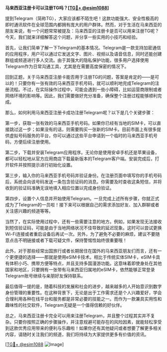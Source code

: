 **马来西亚注册卡可以注册TG吗？[[TG💪+ @esim1088](https://t.me/s/esim1088)]**

提到Telegram（简称TG），大家应该都不陌生吧！这款功能强大、安全性极高的即时通讯软件在全球范围内都拥有庞大的用户群体。然而，对于生活在马来西亚的朋友来说，有一个问题常常被提及：马来西亚的注册卡是否可以用来注册TG呢？今天，我们就来详细解答这个问题，并分享一些实用的小技巧和经验。

首先，让我们简单了解一下Telegram的基本情况。Telegram是一款支持加密通信的应用程序，用户可以通过它发送文字、图片、视频以及语音信息，同时还能创建群组或频道进行多人交流。由于其强大的隐私保护功能，很多用户选择使用Telegram作为日常沟通工具，尤其是在需要高度保密的情况下。

回到正题，关于马来西亚注册卡能否用于注册TG的问题，答案是肯定的——是可以的！只要你有一张有效的马来西亚手机号码，就可以顺利地完成Telegram的注册流程。不过，在实际操作过程中，可能会遇到一些小障碍，比如运营商限制或者网络环境的影响等。因此，我们需要做好充分准备，确保整个注册过程能够顺利完成。

那么，如何利用马来西亚注册卡成功注册Telegram呢？以下是几个关键步骤：

第一步，获取一张有效的马来西亚手机号码。如果你已经有当地的SIM卡，可以直接跳过这一步；如果没有的话，则需要购买一张新的SIM卡。目前市面上有很多提供虚拟号码服务的平台，你可以通过这些平台申请到一个临时的马来西亚手机号码，方便后续注册使用。

第二步，下载并安装Telegram应用程序。无论你是使用安卓手机还是苹果设备，都可以轻松地从官方应用商店下载最新版本的Telegram客户端。安装完成后，打开软件并按照提示进行初始化设置。

第三步，输入你的马来西亚手机号码并验证身份。在注册页面中填写你的手机号码后，系统会向该号码发送一条包含验证码的消息。你需要及时查收这条短信，并将收到的验证码准确无误地填入相应位置以完成身份验证。

第四步，设置个人信息并开始使用Telegram。一旦完成上述所有步骤，你就正式成为了Telegram的一员啦！接下来可以根据自己的需求添加好友、加入群聊或者关注感兴趣的频道等等。

当然了，在实际使用过程中，还有一些需要注意的地方。例如，如果发现无法接收到短信验证码，可能是由于当地网络状况不佳导致的延迟现象。这时可以尝试更换Wi-Fi连接或者重启设备后再试一次。另外，为了避免不必要的麻烦，建议不要随意点击不明链接或者下载可疑文件，保持警惕性始终很重要哦！

此外，对于那些经常出国旅行或者长期居住在国外的马来西亚朋友们而言，还有一个更便捷的选择——那就是使用eSIM卡技术。相比于传统实体SIM卡，eSIM卡具有体积小巧、携带方便等特点，并且支持多国漫游功能。这意味着即使身处在其他国家和地区，只要拥有一张带有马来西亚归属地的eSIM卡，依然能够正常登录Telegram账号继续与亲朋好友保持联系。

最后值得一提的是，随着科技的发展和社会的进步，越来越多的人开始意识到数字身份管理的重要性。在这种背景下，无论是出于工作需求还是个人兴趣爱好，学会合理利用各种在线平台和服务都是非常必要的技能之一。而作为一款兼具实用性和趣味性的社交软件，Telegram无疑是一个值得信赖的好伙伴。

总之，马来西亚注册卡完全可以用来注册Telegram，并且整个过程其实并不复杂。只要你按照正确的步骤操作，并注意规避可能存在的风险因素，就能轻松享受到这款优秀应用带来的便利与乐趣啦！如果你还有其他疑问或者想要了解更多相关内容，请随时关注我们的频道，我们将持续为大家提供更多有价值的资讯。

[[TG💪+ @esim1088](https://t.me/s/esim1088) ![Image](https://i.postimg.cc/4NQfJmqS/Snipaste-2025-05-13-00-14-12.png)]
